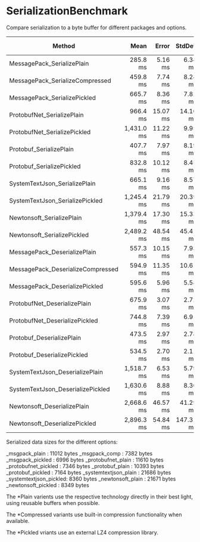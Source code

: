 # SerializationBenchmark

Compare serialization to a byte buffer for different packages and options.

|                            Method |       Mean |    Error |    StdDev |     Median |       Gen 0 |      Gen 1 | Gen 2 |  Allocated |
|---------------------------------- |-----------:|---------:|----------:|-----------:|------------:|-----------:|------:|-----------:|
|        MessagePack_SerializePlain |   285.8 ms |  5.16 ms |   6.34 ms |   285.2 ms |   2000.0000 |          - |     - |    9.61 MB |
|   MessagePack_SerializeCompressed |   459.8 ms |  7.74 ms |   8.28 ms |   457.0 ms |   2000.0000 |          - |     - |    9.61 MB |
|      MessagePack_SerializePickled |   665.7 ms |  8.36 ms |   7.82 ms |   667.0 ms |  19000.0000 |          - |     - |    76.6 MB |
|        ProtobufNet_SerializePlain |   966.4 ms | 15.07 ms |  14.10 ms |   962.9 ms |  11000.0000 |          - |     - |   44.25 MB |
|      ProtobufNet_SerializePickled | 1,431.0 ms | 11.22 ms |   9.95 ms | 1,432.1 ms |  28000.0000 |          - |     - |  114.67 MB |
|           Protobuf_SerializePlain |   407.7 ms |  7.97 ms |   8.19 ms |   404.6 ms |   3000.0000 |          - |     - |   13.73 MB |
|         Protobuf_SerializePickled |   832.8 ms | 10.12 ms |   8.45 ms |   833.4 ms |  20000.0000 |          - |     - |   82.34 MB |
|     SystemTextJson_SerializePlain |   665.1 ms |  9.16 ms |   8.57 ms |   667.4 ms |  56000.0000 |          - |     - |  227.05 MB |
|   SystemTextJson_SerializePickled | 1,245.4 ms | 21.79 ms |  20.39 ms | 1,238.6 ms |  25000.0000 |          - |     - |   99.72 MB |
|         Newtonsoft_SerializePlain | 1,379.4 ms | 17.30 ms |  15.33 ms | 1,382.7 ms | 285000.0000 |          - |     - | 1152.95 MB |
|       Newtonsoft_SerializePickled | 2,489.2 ms | 48.54 ms |  45.41 ms | 2,505.1 ms | 307000.0000 | 43000.0000 |     - | 1233.14 MB |
|      MessagePack_DeserializePlain |   557.3 ms | 10.15 ms |   7.93 ms |   555.1 ms | 113000.0000 |  2000.0000 |     - |  452.12 MB |
| MessagePack_DeserializeCompressed |   594.9 ms | 11.35 ms |  10.61 ms |   598.0 ms | 113000.0000 |  2000.0000 |     - |  452.12 MB |
|    MessagePack_DeserializePickled |   595.6 ms |  5.96 ms |   5.58 ms |   594.8 ms | 139000.0000 | 20000.0000 |     - |   557.4 MB |
|      ProtobufNet_DeserializePlain |   675.9 ms |  3.07 ms |   2.72 ms |   676.3 ms | 121000.0000 |          - |     - |  482.79 MB |
|    ProtobufNet_DeserializePickled |   744.8 ms |  7.39 ms |   6.91 ms |   743.9 ms | 148000.0000 |  4000.0000 |     - |   593.8 MB |
|         Protobuf_DeserializePlain |   473.5 ms |  2.97 ms |   2.78 ms |   473.0 ms | 129000.0000 |  1000.0000 |     - |  518.34 MB |
|       Protobuf_DeserializePickled |   534.5 ms |  2.70 ms |   2.11 ms |   534.3 ms | 155000.0000 |          - |     - |  617.83 MB |
|   SystemTextJson_DeserializePlain | 1,518.7 ms |  6.53 ms |   5.79 ms | 1,517.5 ms | 125000.0000 | 16000.0000 |     - |  498.96 MB |
| SystemTextJson_DeserializePickled | 1,630.6 ms |  8.88 ms |   8.30 ms | 1,631.5 ms | 176000.0000 |  1000.0000 |     - |   706.1 MB |
|       Newtonsoft_DeserializePlain | 2,668.6 ms | 46.57 ms |  41.29 ms | 2,679.5 ms | 255000.0000 | 54000.0000 |     - | 1021.35 MB |
|     Newtonsoft_DeserializePickled | 2,896.3 ms | 54.84 ms | 147.31 ms | 2,843.6 ms | 307000.0000 | 38000.0000 |     - | 1228.49 MB |

Serialized data sizes for the different options:

_msgpack_plain         : 11012 bytes
_msgpack_comp          : 7382 bytes
_msgpack_pickled       : 6996 bytes
_protobufnet_plain     : 11610 bytes
_protobufnet_pickled   : 7346 bytes
_protobuf_plain        : 10393 bytes
_protobuf_pickled      : 7164 bytes
_systemtextjson_plain  : 21686 bytes
_systemtextjson_pickled: 8360 bytes
_newtonsoft_plain      : 21671 bytes
_newtonsoft_pickled    : 8349 bytes

The *Plain varients use the respective technology directly in their best light, using reusable buffers
when possible.

The *Compressed variants use built-in compression functionality when available.

The *Pickled vriants use an external LZ4 compression library.
